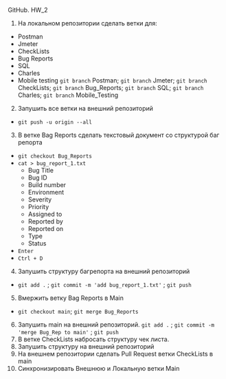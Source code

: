 GitHub. HW_2
1. На локальном репозитории сделать ветки для:
- Postman
- Jmeter
- CheckLists
- Bug Reports
- SQL
- Charles
- Mobile testing
`git branch` Postman; `git branch` Jmeter; `git branch` CheckLists; `git branch` Bug_Reports; `git branch` SQL; `git branch` Charles; `git branch` Mobile_Testing
2. Запушить все ветки на внешний репозиторий
* `git push -u origin --all`
3. В ветке Bag Reports сделать текстовый документ со структурой баг репорта
* `git checkout Bug_Reports`
* `cat > bug_report_1.txt`
    + Bug Title
    + Bug ID
    + Build number
    + Environment
    + Severity
    + Priority
    + Assigned to
    + Reported by
    + Reported on
    + Type
    + Status 
* `Enter`
* `Ctrl + D`
4. Запушить структуру багрепорта на внешний репозиторий
* `git add .` ; `git commit -m 'add bug_report_1.txt'` ; `git push`
5. Вмержить ветку Bag Reports в Main
* `git checkout main`; `git merge Bug_Reports`
6. Запушить main на внешний репозиторий.
`git add .` ; `git commit -m 'merge Bug_Rep to main'` ; `git push` 
7. В ветке CheckLists набросать структуру чек листа.
8. Запушить структуру на внешний репозиторий
9. На внешнем репозитории сделать Pull Request ветки CheckLists в main
10. Синхронизировать Внешнюю и Локальную ветки Main